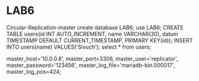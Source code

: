 # LAB6
Circular-Replication-master
create database LAB6;
use LAB6;
CREATE TABLE users(id INT AUTO_INCREMENT,
	name VARCHAR(30),
	datum TIMESTAMP DEFAULT CURRENT_TIMESTAMP,
	PRIMARY KEY(id));
INSERT INTO users(name) VALUES('Sivuch');
select * from users;


master_host='10.0.0.8',
master_port=3306,
master_user='replicator',
master_password='123456',
master_log_file='mariadb-bin.000017',
master_log_pos=424;
